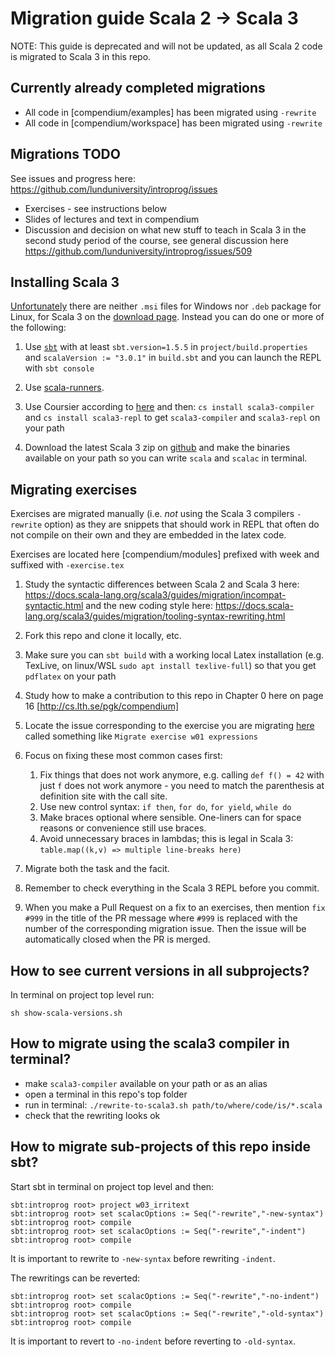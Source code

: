 # Migration guide Scala 2 -> Scala 3

NOTE: This guide is deprecated and will not be updated, as all Scala 2 code is migrated to Scala 3 in this repo.

## Currently already completed migrations

* All code in [compendium/examples] has been migrated using `-rewrite`
* All code in [compendium/workspace] has been migrated using `-rewrite`

## Migrations TODO

See issues and progress here: https://github.com/lunduniversity/introprog/issues 

* Exercises - see instructions below
* Slides of lectures and text in compendium
* Discussion and decision on what new stuff to teach in Scala 3 in the second study period of the course, see general discussion here https://github.com/lunduniversity/introprog/issues/509

## Installing Scala 3

[Unfortunately](https://github.com/lampepfl/dotty/issues/12502) there are neither `.msi` files for Windows nor `.deb` package for Linux, for Scala 3 on the [download page](https://www.scala-lang.org/download/scala3.html). Instead you can do one or more of the following:
1. Use [`sbt`](https://www.scala-sbt.org/download.html) with at least `sbt.version=1.5.5` in `project/build.properties` and `scalaVersion := "3.0.1"` in `build.sbt` and you can launch the REPL with `sbt console`

2. Use [scala-runners](https://github.com/dwijnand/scala-runners).

3. Use Coursier according to [here](https://get-coursier.io/docs/cli-installation) and then:
  `cs install scala3-compiler` and `cs install scala3-repl` to get `scala3-compiler` and `scala3-repl` on your path

4. Download the latest Scala 3 zip on [github](https://github.com/lampepfl/dotty/releases) and make the binaries available on your path so you can write `scala` and `scalac` in terminal.


## Migrating exercises

Exercises are migrated manually (i.e. *not* using the Scala 3 compilers `-rewrite` option) as they are snippets that should work in REPL that often do not compile on their own and they are embedded in the latex code.

Exercises are located here [compendium/modules] prefixed with week and suffixed with `-exercise.tex`

1. Study the syntactic differences between Scala 2 and Scala 3 here:
https://docs.scala-lang.org/scala3/guides/migration/incompat-syntactic.html   and the new coding style here: https://docs.scala-lang.org/scala3/guides/migration/tooling-syntax-rewriting.html

2. Fork this repo and clone it locally, etc.

3. Make sure you can `sbt build` with a working local Latex installation (e.g. TexLive, on linux/WSL `sudo apt install texlive-full`) so that you get `pdflatex` on your path

4. Study how to make a contribution to this repo in Chapter 0 here on page 16 [http://cs.lth.se/pgk/compendium] 

5. Locate the issue corresponding to the exercise you are migrating [here](https://github.com/lunduniversity/introprog/issues) called something like `Migrate exercise w01 expressions`

6. Focus on fixing these most common cases first:
   1. Fix things that does not work anymore, e.g. calling `def f() = 42` with just `f` does not work anymore - you need to match the parenthesis at definition site with the call site.
   2. Use new control syntax: `if then`, `for do`, `for yield`, `while do`
   3. Make braces optional where sensible. One-liners can for space reasons or convenience still use braces.
   4. Avoid unnecessary braces in lambdas; this is legal in Scala 3: `table.map((k,v) => multiple line-breaks here)`

7. Migrate both the task and the facit.

8. Remember to check everything in the Scala 3 REPL before you commit.

9. When you make a Pull Request on a fix to an exercises, then mention `fix #999` in the title of the PR message where `#999` is replaced with the number of the corresponding migration issue. Then the issue will be automatically closed when the PR is merged.

## How to see current versions in all subprojects?

In terminal on project top level run:
```
sh show-scala-versions.sh
```

## How to migrate using the scala3 compiler in terminal?

* make `scala3-compiler` available on your path or as an alias
* open a terminal in this repo's top folder
* run in terminal: `./rewrite-to-scala3.sh path/to/where/code/is/*.scala`
* check that the rewriting looks ok


## How to migrate sub-projects of this repo inside sbt?
Start sbt in terminal on project top level and then:
```
sbt:introprog root> project w03_irritext
sbt:introprog root> set scalacOptions := Seq("-rewrite","-new-syntax")
sbt:introprog root> compile
sbt:introprog root> set scalacOptions := Seq("-rewrite","-indent")
sbt:introprog root> compile
```
It is important to rewrite to `-new-syntax` before rewriting `-indent`.

The rewritings can be reverted:
```
sbt:introprog root> set scalacOptions := Seq("-rewrite","-no-indent")
sbt:introprog root> compile
sbt:introprog root> set scalacOptions := Seq("-rewrite","-old-syntax")
sbt:introprog root> compile
```

It is important to revert to `-no-indent` before reverting to `-old-syntax`.
